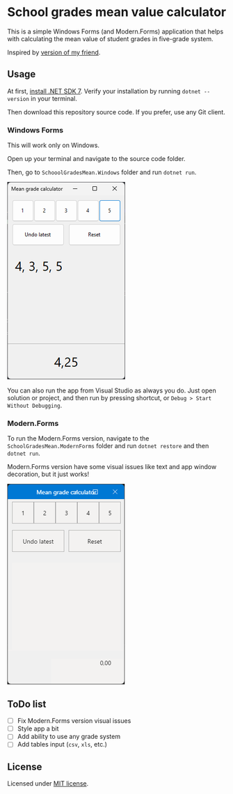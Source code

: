 # School grades mean value calculator

This is a simple Windows Forms (and Modern.Forms) application that helps with calculating the mean value of student grades in five-grade system.

Inspired by [version of my friend](https://github.com/SashaKilin/Middle-School-Mark).

## Usage

At first, [install .NET SDK 7](https://dot.net/install). Verify your installation by running `dotnet --version` in your terminal.

Then download this repository source code. If you prefer, use any Git client.

### Windows Forms

This will work only on Windows.

Open up your terminal and navigate to the source code folder.

Then, go to `SchooolGradesMean.Windows` folder and run `dotnet run`.

![Screenshot of app in Windows 11](./img/windows.png)

You can also run the app from Visual Studio as always you do. Just open solution or project, and then run by pressing shortcut, or `Debug > Start Without Debugging`.

### Modern.Forms

To run the Modern.Forms version, navigate to the `SchoolGradesMean.ModernForms` folder and run `dotnet restore` and then `dotnet run`.

Modern.Forms version have some visual issues like text and app window decoration, but it just works!

![Screenshot of app in Modern.Forms](./img/modernforms.png)

## ToDo list

* [ ] Fix Modern.Forms version visual issues
* [ ] Style app a bit
* [ ] Add ability to use any grade system
* [ ] Add tables input (`csv`, `xls`, etc.)

## License

Licensed under [MIT license](./License.txt).

